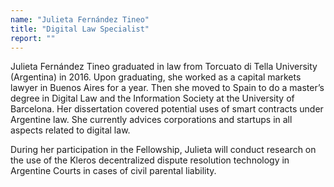 ```yaml
---
name: "Julieta Fernández Tineo"
title: "Digital Law Specialist"
report: ""
---
```


Julieta Fernández Tineo graduated in law from Torcuato di Tella University (Argentina) in 2016. Upon graduating, she worked as a capital markets lawyer in Buenos Aires for a year. Then she moved to Spain to do a master’s degree in Digital Law and the Information Society at the University of Barcelona. Her dissertation covered potential uses of smart contracts under Argentine law. She currently advices corporations and startups in all aspects related to digital law.

During her participation in the Fellowship, Julieta will conduct research on the use of the Kleros decentralized dispute resolution technology in Argentine Courts in cases of civil parental liability.
